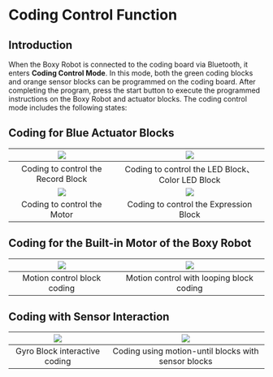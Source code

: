# Coding Control Function
## Introduction  
When the Boxy Robot is connected to the coding board via Bluetooth, it enters **Coding Control Mode**. In this mode, both the green coding blocks and orange sensor blocks can be programmed on the coding board. After completing the program, press the start button to execute the programmed instructions on the Boxy Robot and actuator blocks. The coding control mode includes the following states:  

## Coding for Blue Actuator Blocks
| ![](https://cdn.nlark.com/yuque/0/2024/gif/50993910/1732966465354-ffda91f5-5309-465f-8b4d-c8081764c2e1.gif) | ![](https://cdn.nlark.com/yuque/0/2024/gif/50993910/1732965511436-9e5685ba-3559-495f-9e44-81fc3f81e244.gif) |
| :---: | :---: |
| Coding to control the Record Block | Coding to control the LED Block、Color LED Block |
| ![](https://cdn.nlark.com/yuque/0/2024/gif/50993910/1732966476212-3e1d0be1-aef2-4e24-b3f4-62541ffdc7eb.gif) | ![](https://cdn.nlark.com/yuque/0/2024/gif/50993910/1732966518230-3c302fc0-c3d7-46a2-bee9-5324f8789445.gif)  |
| Coding to control the Motor   | Coding to control the  Expression Block |


## Coding for the Built-in Motor of the Boxy Robot  
| ![](https://cdn.nlark.com/yuque/0/2024/gif/50993910/1732969031046-b2a6a98a-bcfb-42f1-8657-a0e0e7d25fae.gif) | ![](https://cdn.nlark.com/yuque/0/2024/gif/50993910/1733034936068-f959eca4-e74a-4573-a153-5d53f09d0938.gif) |
| :---: | :---: |
| Motion control block coding   |  Motion control with looping block coding |


## Coding with Sensor Interaction  
| ![](https://cdn.nlark.com/yuque/0/2024/gif/50993910/1732967252689-d433d502-c0c3-4f2b-9283-7427c3a6a894.gif) | ![](https://cdn.nlark.com/yuque/0/2024/gif/50993910/1732969557098-29cb8dc1-8e2e-49da-88a7-c286aecd1bf7.gif) |
| :---: | :---: |
|  Gyro Block interactive coding   | Coding using motion-until blocks with sensor blocks   |


